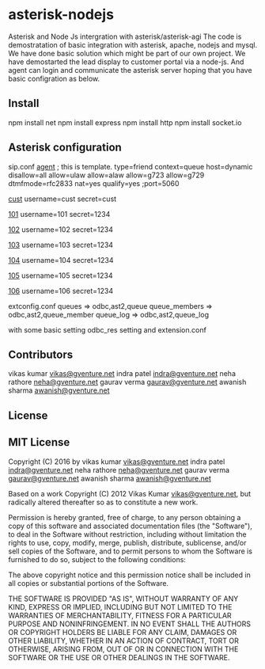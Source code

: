 # asterisk-nodejs
Asterisk and Node Js intergration with asterisk/asterisk-agi
The code is demostratation of basic integration with asterisk,
apache, nodejs and mysql. We have done basic solution which might
be part of our own project. We have demostarted the lead display
to customer portal via a node-js. And agent can login and 
communicate the asterisk server hoping that you have basic 
configration as below.

## Install
npm install net
npm install express
npm install http
npm install socket.io

## Asterisk configuration
sip.conf
[agent](!) ; this is template.
type=friend
context=queue
host=dynamic
disallow=all
allow=ulaw
allow=alaw
allow=g723
allow=g729
dtmfmode=rfc2833
nat=yes
qualify=yes
;port=5060

[cust](agent)
username=cust
secret=cust

[101](agent)
username=101
secret=1234

[102](agent)
username=102
secret=1234

[103](agent)
username=103
secret=1234

[104](agent)
username=104
secret=1234

[105](agent)
username=105
secret=1234

[106](agent)
username=106
secret=1234

extconfig.conf
queues => odbc,ast2,queue
queue_members => odbc,ast2,queue_member
queue_log => odbc,ast2,queue_log

with some basic setting odbc_res setting and extension.conf

## Contributors
vikas kumar <vikas@gventure.net>
indra patel <indra@gventure.net>
neha rathore <neha@gventure.net>
gaurav verma <gaurav@gventure.net>
awanish sharma <awanish@gventure.net>

## License

MIT License
-----------

Copyright (C) 2016 by
  vikas kumar <vikas@gventure.net>
  indra patel <indra@gventure.net>
  neha rathore <neha@gventure.net>
  gaurav verma <gaurav@gventure.net>
  awanish sharma <awanish@gventure.net>

Based on a work Copyright (C) 2012 Vikas Kumar <vikas@gventure.net>, but radically altered thereafter so as to constitute a new work.

Permission is hereby granted, free of charge, to any person obtaining a copy
of this software and associated documentation files (the "Software"), to deal
in the Software without restriction, including without limitation the rights
to use, copy, modify, merge, publish, distribute, sublicense, and/or sell
copies of the Software, and to permit persons to whom the Software is
furnished to do so, subject to the following conditions:

The above copyright notice and this permission notice shall be included in
all copies or substantial portions of the Software.

THE SOFTWARE IS PROVIDED "AS IS", WITHOUT WARRANTY OF ANY KIND, EXPRESS OR
IMPLIED, INCLUDING BUT NOT LIMITED TO THE WARRANTIES OF MERCHANTABILITY,
FITNESS FOR A PARTICULAR PURPOSE AND NONINFRINGEMENT. IN NO EVENT SHALL THE
AUTHORS OR COPYRIGHT HOLDERS BE LIABLE FOR ANY CLAIM, DAMAGES OR OTHER
LIABILITY, WHETHER IN AN ACTION OF CONTRACT, TORT OR OTHERWISE, ARISING FROM,
OUT OF OR IN CONNECTION WITH THE SOFTWARE OR THE USE OR OTHER DEALINGS IN
THE SOFTWARE.
